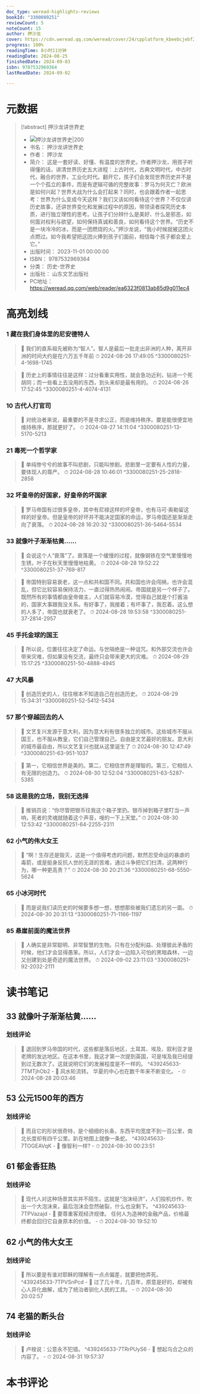```yaml
---
doc_type: weread-highlights-reviews
bookId: "3300080251"
reviewCount: 5
noteCount: 15
author: 押沙龙
cover: https://cdn.weread.qq.com/weread/cover/24/cpplatform_kbeebcjebf2zetggqq71vc/t6_cpplatform_kbeebcjebf2zetggqq71vc1717395461.jpg
progress: 100%
readingTime: 8小时11分钟
readingDate: 2024-08-25
finishedDate: 2024-09-03
isbn: 9787532969364
lastReadDate: 2024-09-02

---
```

# 元数据
> [!abstract] 押沙龙讲世界史
> - ![ 押沙龙讲世界史|200](https://cdn.weread.qq.com/weread/cover/24/cpplatform_kbeebcjebf2zetggqq71vc/t6_cpplatform_kbeebcjebf2zetggqq71vc1717395461.jpg)
> - 书名： 押沙龙讲世界史
> - 作者： 押沙龙
> - 简介： 这是一套好读、好懂、有温度的世界史。作者押沙龙，用孩子听得懂的话，讲清世界历史五大进程：上古时代，古典文明时代，中古时代，融合的世界，工业化时代。翻开它，孩子们会发现世界历史并不是一个个孤立的事件，而是有逻辑可循的完整故事：罗马为何灭亡？欧洲是如何兴起？世界大战为什么会打起来？同时，也会跟着作者一起思考：世界为什么变成今天这样？我们又该如何看待这个世界？不仅仅讲历史故事，还讲世界变化和发展过程中的原因，带领读者探究历史本质，进行独立理性的思考。让孩子们分辨什么是美好、什么是邪恶，如何面对权利与欲望，如何保持真诚和善良，如何看待这个世界。“历史不是一块冷冷的冰，而是一团燃烧的火。”押沙龙说，“我小时候就被这团火点燃过。如今我希望把这团火捧到孩子们面前，相信每个孩子都会爱上它。”
> - 出版时间： 2023-11-01 00:00:00
> - ISBN： 9787532969364
> - 分类： 历史-世界史
> - 出版社： 山东文艺出版社
> - PC地址：https://weread.qq.com/web/reader/ea6323f0813ab85d9g011ec4

# 高亮划线

### 1 藏在我们身体里的尼安德特人

> 📌 我们的直系祖先被称为“智人”。智人是最后一批走出非洲的人种，离开非洲的时间大约是在六万五千年前 
> ⏱ 2024-08-26 17:49:05 ^3300080251-4-1698-1745

> 📌 历史上的事情往往是这样：过分看重实用性，就会急功近利，钻进一个死胡同；而一些看上去没用的东西，到头来却是最有用的。 
> ⏱ 2024-08-26 17:52:45 ^3300080251-4-4074-4131

### 10 古代人打官司

> 📌 对统治者来说，最重要的不是寻求公正，而是维持秩序。要是能很便宜地维持秩序，那就更好了。 
> ⏱ 2024-08-27 14:11:04 ^3300080251-13-5170-5213

### 21 毒死一个哲学家

> 📌 单纯惨兮兮的故事不叫悲剧，只能叫惨剧。悲剧里一定要有人性的力量，要体现人的尊严。 
> ⏱ 2024-08-28 10:46:01 ^3300080251-25-2818-2858

### 32 坏皇帝的好国家，好皇帝的坏国家

> 📌 罗马帝国有过很多皇帝，其中有尼禄这样的坏皇帝，也有马可·奥勒留这样的好皇帝。但是皇帝的好坏并不能决定国家的命运，罗马帝国还是渐渐走向了衰落。 
> ⏱ 2024-08-28 16:20:32 ^3300080251-36-5464-5534

### 33 就像叶子渐渐枯黄……

> 📌 会说这个人“衰落”了。衰落是一个缓慢的过程，就像钢铁在空气里慢慢地生锈，叶子在秋天里慢慢地枯黄。 
> ⏱ 2024-08-28 19:52:22 ^3300080251-37-769-817

> 📌 帝国特别容易衰老，这一点和共和国不同。共和国也许会闯祸，也许会混乱，但它比较容易保持活力，一直过得热热闹闹。帝国就是另一个样子了。既然所有的事情都由皇帝做主，人们就容易冷漠，觉得自己就是个打酱油的，国家大事跟我没关系。有好事了，我接着；有坏事了，我忍着。这么想的人多了，帝国也就衰老了。 
> ⏱ 2024-08-28 19:53:58 ^3300080251-37-2814-2957

### 45 手托金球的国王

> 📌 所以说，位置往往决定了命运。与世隔绝是一种诅咒。和外部交流也许会带来灾难，但如果没有交流，最终只会带来更大的灾难。 
> ⏱ 2024-08-29 15:17:25 ^3300080251-50-4888-4945

### 47 大风暴

> 📌 创造历史的人，往往根本不知道自己在创造历史。 
> ⏱ 2024-08-29 15:34:31 ^3300080251-52-5412-5434

### 57 那个穿越回去的人

> 📌 文艺复兴发源于意大利，因为意大利有很多独立的城市。这些城市不服从国王，也不服从教皇，它们自己管理自己。自由是文艺最好的朋友。意大利的城市最自由，所以文艺复兴也就从这里诞生了 
> ⏱ 2024-08-30 12:47:49 ^3300080251-63-951-1037

> 📌 第一，它相信世界是美的。第二，它相信世界是理智的。第三，它相信人有无限的创造力。 
> ⏱ 2024-08-30 12:52:04 ^3300080251-63-5287-5385

### 58 这是我的立场，我别无选择

> 📌 推销员说：“你尽管把银币往我这个箱子里扔。银币掉到箱子里叮当一声响，死者的灵魂就随着这个声音，嗖的一下上天堂。” 
> ⏱ 2024-08-30 12:53:42 ^3300080251-64-2255-2311

### 62 小气的伟大女王

> 📌 “啊！生存还是毁灭，这是一个值得考虑的问题，默然忍受命运的暴虐的毒箭，或是挺身反抗人世的无涯的苦难，通过斗争把它们扫清，这两种行为，哪一种更高贵？” 
> ⏱ 2024-08-30 20:21:36 ^3300080251-68-5550-5624

### 65 小冰河时代

> 📌 而是说我们读历史的时候要多想一想，想想那些被我们遗忘的另一面。 
> ⏱ 2024-08-30 20:31:13 ^3300080251-71-1166-1197

### 85 悬崖前面的魔法世界

> 📌 人确实是非常聪明、非常智慧的生物。只有在分配利益、处理彼此矛盾的时候，他们才会显得愚笨。所以，人们才会一边陷入可怕的黑暗森林，一边又创建到处是奇迹的魔法世界。 
> ⏱ 2024-09-02 23:11:03 ^3300080251-92-2032-2111

# 读书笔记

## 33 就像叶子渐渐枯黄……

### 划线评论
> 📌 退回到罗马帝国的时代，这些都是落后地区，土耳其、埃及、叙利亚才是老牌的发达地区。在这本书里，我这才第一次提到英国，可是埃及我已经提到过无数次了。这就说明它们的发展程度是不一样的。  ^439245633-7TMTjhOb2
    - 💭 风水轮流转。
华夏的中心也在数千年来不断变化。
    - ⏱ 2024-08-28 20:03:46
   
## 53 公元1500年的西方

### 划线评论
> 📌 而且它的形状很奇特，是个细细的长条，东西平均宽度不到一百公里，南北长度却有四千公里。趴在地图上就像一条蛇。  ^439245633-7TOGEAVqK
    - 💭 像智利一样?
    - ⏱ 2024-08-30 00:23:51
   
## 61 郁金香狂热

### 划线评论
> 📌 现代人对这种场景其实并不陌生。这就是“泡沫经济”，人们投机炒作，吹出一个大泡沫来，最后泡沫会忽然破裂，什么也没剩下。  ^439245633-7TPVazajd
    - 💭 要尊重客观经济规律。
任何人为造神的金融产品，价格最终都会回归它自身原本的价值。
    - ⏱ 2024-08-30 19:52:10
   
## 62 小气的伟大女王

### 划线评论
> 📌 所以要是有谁对耶稣的理解有一点点偏差，就要把他弄死。  ^439245633-7TPVSnPcd
    - 💭 过了几十年，几百年，原意是好的，却被有心人异化曲解，成为了统治者驯化人民的工具。
    - ⏱ 2024-08-30 20:02:57
   
## 74 老猫的断头台

### 划线评论
> 📌 卢梭说：公意永不犯错。  ^439245633-7TRrPUyS6
    - 💭 想起乌合之众的内容了。
    - ⏱ 2024-08-31 19:57:37
   
# 本书评论

